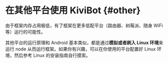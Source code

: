 # 在其他平台使用 KiviBot {#other}

由于框架内存占用极低，有了框架在更多低配平台（路由器、树莓派、随身 WiFi 等）运行的可能性。

其他平台的运行原理和 Android 基本类似，都是通过**模拟或者刷入 Linux 环境**来运行 node 从而运行框架。如果你有兴趣，可以在你使用的平台配置好 Linux 环境，然后参考 Linux 的安装指南自行摸索。
